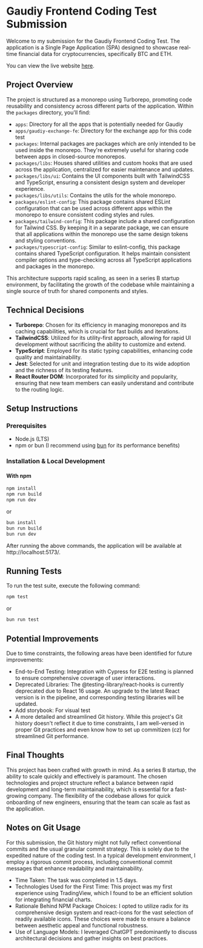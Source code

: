 # Gaudiy Frontend Coding Test Submission

Welcome to my submission for the Gaudiy Frontend Coding Test. The application is a Single Page Application (SPA) designed to showcase real-time financial data for cryptocurrencies, specifically BTC and ETH.

You can view the live website [here](https://gaudiy-exchange-fe.vercel.app).

## Project Overview

The project is structured as a monorepo using Turborepo, promoting code reusability and consistency across different parts of the application. Within the `packages` directory, you'll find:

- `apps`: Directory for all the apps that is potentially needed for Gaudiy
- `apps/gaudiy-exchange-fe`: Directory for the exchange app for this code test
- `packages`: Internal packages are packages which are only intended to be used inside the monorepo. They're extremely useful for sharing code between apps in closed-source monorepos.
- `packages/libs`: Houses shared utilities and custom hooks that are used across the application, centralized for easier maintenance and updates.
- `packages/libs/ui`: Contains the UI components built with TailwindCSS and TypeScript, ensuring a consistent design system and developer experience.
- `packages/libs/utils`: Contains the utils for the whole monorepo.
- `packages/eslint-config`: This package contains shared ESLint configuration that can be used across different apps within the monorepo to ensure consistent coding styles and rules.
- `packages/tailwind-config`: This package include a shared configuration for Tailwind CSS. By keeping it in a separate package, we can ensure that all applications within the monorepo use the same design tokens and styling conventions.
- `packages/typescript-config`: Similar to eslint-config, this package contains shared TypeScript configuration. It helps maintain consistent compiler options and type-checking across all TypeScript applications and packages in the monorepo.

This architecture supports rapid scaling, as seen in a series B startup environment, by facilitating the growth of the codebase while maintaining a single source of truth for shared components and styles.

## Technical Decisions

- **Turborepo**: Chosen for its efficiency in managing monorepos and its caching capabilities, which is crucial for fast builds and iterations.
- **TailwindCSS**: Utilized for its utility-first approach, allowing for rapid UI development without sacrificing the ability to customize and extend.
- **TypeScript**: Employed for its static typing capabilities, enhancing code quality and maintainability.
- **Jest**: Selected for unit and integration testing due to its wide adoption and the richness of its testing features.
- **React Router DOM**: Incorporated for its simplicity and popularity, ensuring that new team members can easily understand and contribute to the routing logic.

## Setup Instructions

### Prerequisites

- Node.js (LTS)
- npm or bun (I recommend using [bun](https://bun.sh/) for its performance benefits)

### Installation & Local Development

#### With npm

```sh
npm install
npm run build
npm run dev
```

or

```sh
bun install
bun run build
bun run dev
```

After running the above commands, the application will be available at http://localhost:5173/.

## Running Tests

To run the test suite, execute the following command:

```sh
npm test
```

or

```sh
bun run test
```

## Potential Improvements

Due to time constraints, the following areas have been identified for future improvements:

- End-to-End Testing: Integration with Cypress for E2E testing is planned to ensure comprehensive coverage of user interactions.
- Deprecated Libraries: The @testing-library/react-hooks is currently deprecated due to React 16 usage. An upgrade to the latest React version is in the pipeline, and corresponding testing libraries will be updated.
- Add storybook: For visual test
- A more detailed and streamlined Git history. While this project's Git history doesn't reflect it due to time constraints, I am well-versed in proper Git practices and even know how to set up commitizen (cz) for streamlined Git performance.

## Final Thoughts

This project has been crafted with growth in mind. As a series B startup, the ability to scale quickly and effectively is paramount. The chosen technologies and project structure reflect a balance between rapid development and long-term maintainability, which is essential for a fast-growing company. The flexibility of the codebase allows for quick onboarding of new engineers, ensuring that the team can scale as fast as the application.

## Notes on Git Usage

For this submission, the Git history might not fully reflect conventional commits and the usual granular commit strategy. This is solely due to the expedited nature of the coding test. In a typical development environment, I employ a rigorous commit process, including conventional commit messages that enhance readability and maintainability.

- Time Taken: The task was completed in 1.5 days.
- Technologies Used for the First Time: This project was my first experience using TradingView, which I found to be an efficient solution for integrating financial charts.
- Rationale Behind NPM Package Choices: I opted to utilize radix for its comprehensive design system and react-icons for the vast selection of readily available icons. These choices were made to ensure a balance between aesthetic appeal and functional robustness.
- Use of Language Models: I leveraged ChatGPT predominantly to discuss architectural decisions and gather insights on best practices.
